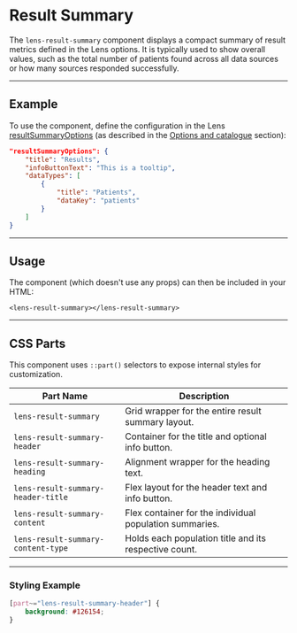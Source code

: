 # Result Summary

The `lens-result-summary` component displays a compact summary of result metrics defined in the Lens options. It is typically used to show overall values, such as the total number of patients found across all data sources or how many sources responded successfully.

---

## Example

To use the component, define the configuration in the Lens [resultSummaryOptions](https://samply.github.io/lens/docs/types/ResultSummaryOptions.html) (as described in the [Options and catalogue](../guide/new-app.md#options-and-catalogue) section):

```json
"resultSummaryOptions": {
    "title": "Results",
    "infoButtonText": "This is a tooltip",
    "dataTypes": [
        {
            "title": "Patients",
            "dataKey": "patients"
        }
    ]
}
```

---

## Usage

The component (which doesn't use any props) can then be included in your HTML:

```svelte
<lens-result-summary></lens-result-summary>
```

---

## CSS Parts

This component uses `::part()` selectors to expose internal styles for customization.

| Part Name                          | Description                                             |
| ---------------------------------- | ------------------------------------------------------- |
| `lens-result-summary`              | Grid wrapper for the entire result summary layout.      |
| `lens-result-summary-header`       | Container for the title and optional info button.       |
| `lens-result-summary-heading`      | Alignment wrapper for the heading text.                 |
| `lens-result-summary-header-title` | Flex layout for the header text and info button.        |
| `lens-result-summary-content`      | Flex container for the individual population summaries. |
| `lens-result-summary-content-type` | Holds each population title and its respective count.   |

---

### Styling Example

```css
[part~="lens-result-summary-header"] {
    background: #126154;
}
```
